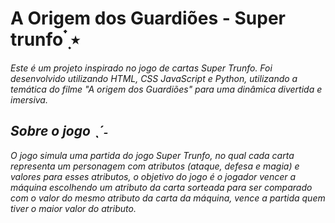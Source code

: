# A Origem dos Guardiões - Super trunfo  ๋࣭ ⭑

<i> Este é um projeto inspirado no jogo de cartas Super Trunfo. Foi desenvolvido utilizando HTML, CSS JavaScript e Python, utilizando a temática do filme "A origem dos Guardiões" para uma dinâmica divertida e imersiva. <i> 

## Sobre o jogo ˎˊ˗

<i> O jogo simula uma partida do jogo Super Trunfo, no qual cada carta representa um personagem com atributos (ataque, defesa e magia) e valores para esses atributos, o objetivo do jogo é o jogador vencer a máquina escolhendo um atributo da carta sorteada para ser comparado com o valor do mesmo atributo da carta da máquina, vence a partida quem tiver o maior valor do atributo. <i>



